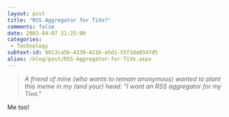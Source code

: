 ```yaml
---
layout: post
title: "RSS Aggregator for TiVo?"
comments: false
date: 2003-04-07 21:25:00
categories:
 - Technology
subtext-id: 9813ca5b-4230-421b-a5d1-55f3da03d7d5
alias: /blog/post/RSS-Aggregator-for-TiVo.aspx
---
```



> _A friend of mine (who wants to remain anonymous) wanted to plant this meme in my (and your) head: "I want an RSS aggregator for my Tivo."_

Me too!
